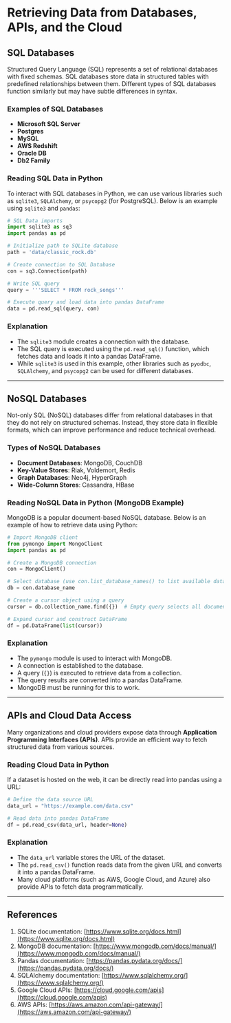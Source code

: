 # Retrieving Data from Databases, APIs, and the Cloud

## SQL Databases
Structured Query Language (SQL) represents a set of relational databases with fixed schemas. SQL databases store data in structured tables with predefined relationships between them. Different types of SQL databases function similarly but may have subtle differences in syntax.

### Examples of SQL Databases
- **Microsoft SQL Server**
- **Postgres**
- **MySQL**
- **AWS Redshift**
- **Oracle DB**
- **Db2 Family**

### Reading SQL Data in Python
To interact with SQL databases in Python, we can use various libraries such as `sqlite3`, `SQLAlchemy`, or `psycopg2` (for PostgreSQL). Below is an example using `sqlite3` and `pandas`:

```python
# SQL Data imports
import sqlite3 as sq3
import pandas as pd

# Initialize path to SQLite database
path = 'data/classic_rock.db'

# Create connection to SQL Database
con = sq3.Connection(path)

# Write SQL query
query = '''SELECT * FROM rock_songs'''

# Execute query and load data into pandas DataFrame
data = pd.read_sql(query, con)
```

### Explanation
- The `sqlite3` module creates a connection with the database.
- The SQL query is executed using the `pd.read_sql()` function, which fetches data and loads it into a pandas DataFrame.
- While `sqlite3` is used in this example, other libraries such as `pyodbc`, `SQLAlchemy`, and `psycopg2` can be used for different databases.

---

## NoSQL Databases
Not-only SQL (NoSQL) databases differ from relational databases in that they do not rely on structured schemas. Instead, they store data in flexible formats, which can improve performance and reduce technical overhead.

### Types of NoSQL Databases
- **Document Databases**: MongoDB, CouchDB
- **Key-Value Stores**: Riak, Voldemort, Redis
- **Graph Databases**: Neo4j, HyperGraph
- **Wide-Column Stores**: Cassandra, HBase

### Reading NoSQL Data in Python (MongoDB Example)
MongoDB is a popular document-based NoSQL database. Below is an example of how to retrieve data using Python:

```python
# Import MongoDB client
from pymongo import MongoClient
import pandas as pd

# Create a MongoDB connection
con = MongoClient()

# Select database (use con.list_database_names() to list available databases)
db = con.database_name

# Create a cursor object using a query
cursor = db.collection_name.find({})  # Empty query selects all documents

# Expand cursor and construct DataFrame
df = pd.DataFrame(list(cursor))
```

### Explanation
- The `pymongo` module is used to interact with MongoDB.
- A connection is established to the database.
- A query (`{}`) is executed to retrieve data from a collection.
- The query results are converted into a pandas DataFrame.
- MongoDB must be running for this to work.

---

## APIs and Cloud Data Access
Many organizations and cloud providers expose data through **Application Programming Interfaces (APIs)**. APIs provide an efficient way to fetch structured data from various sources.

### Reading Cloud Data in Python
If a dataset is hosted on the web, it can be directly read into pandas using a URL:

```python
# Define the data source URL
data_url = "https://example.com/data.csv"

# Read data into pandas DataFrame
df = pd.read_csv(data_url, header=None)
```

### Explanation
- The `data_url` variable stores the URL of the dataset.
- The `pd.read_csv()` function reads data from the given URL and converts it into a pandas DataFrame.
- Many cloud platforms (such as AWS, Google Cloud, and Azure) also provide APIs to fetch data programmatically.

---

## References
1. SQLite documentation: [https://www.sqlite.org/docs.html](https://www.sqlite.org/docs.html)
2. MongoDB documentation: [https://www.mongodb.com/docs/manual/](https://www.mongodb.com/docs/manual/)
3. Pandas documentation: [https://pandas.pydata.org/docs/](https://pandas.pydata.org/docs/)
4. SQLAlchemy documentation: [https://www.sqlalchemy.org/](https://www.sqlalchemy.org/)
5. Google Cloud APIs: [https://cloud.google.com/apis](https://cloud.google.com/apis)
6. AWS APIs: [https://aws.amazon.com/api-gateway/](https://aws.amazon.com/api-gateway/)
